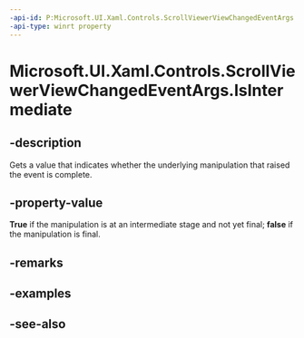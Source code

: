 ```yaml
---
-api-id: P:Microsoft.UI.Xaml.Controls.ScrollViewerViewChangedEventArgs.IsIntermediate
-api-type: winrt property
---
```


<!-- Property syntax
public bool IsIntermediate { get; }
-->

# Microsoft.UI.Xaml.Controls.ScrollViewerViewChangedEventArgs.IsIntermediate

## -description
Gets a value that indicates whether the underlying manipulation that raised the event is complete.

## -property-value
**True** if the manipulation is at an intermediate stage and not yet final; **false** if the manipulation is final.

## -remarks

## -examples

## -see-also
